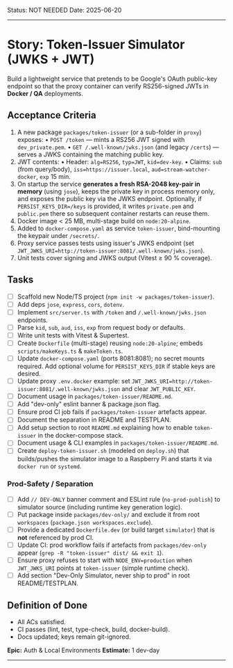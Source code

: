 Status: NOT NEEDED
Date: 2025-06-20

---

# Story: Token-Issuer Simulator (JWKS + JWT)

Build a lightweight service that pretends to be Google's OAuth public-key endpoint so that the proxy container can verify RS256-signed JWTs in **Docker / QA** deployments.

## Acceptance Criteria
1. A new package `packages/token-issuer` (or a sub-folder in `proxy`) exposes:
   • `POST /token` — mints a RS256 JWT signed with `dev_private.pem`.
   • `GET /.well-known/jwks.json` (and legacy `/certs`) — serves a JWKS containing the matching public key.
2. JWT contents:
   • Header: `alg=RS256`, `typ=JWT`, `kid=dev-key`.
   • Claims: `sub` (from query/body), `iss=https://issuer.local`, `aud=stream-watcher-docker`, `exp` 15 min.
3. On startup the service **generates a fresh RSA-2048 key-pair in memory** (using `jose`), keeps the private key in process memory only, and exposes the public key via the JWKS endpoint.  Optionally, if `PERSIST_KEYS_DIR=/keys` is provided, it writes `private.pem` and `public.pem` there so subsequent container restarts can reuse them.
4. Docker image < 25 MB, multi-stage build on `node:20-alpine`.
5. Added to `docker-compose.yaml` as service `token-issuer`, bind-mounting the keypair under `/secrets/`.
6. Proxy service passes tests using issuer's JWKS endpoint (set `JWT_JWKS_URI=http://token-issuer:8081/.well-known/jwks.json`).
7. Unit tests cover signing and JWKS output (Vitest ≥ 90 % coverage).

## Tasks
- [ ] Scaffold new Node/TS project (`npm init -w packages/token-issuer`).
- [ ] Add deps `jose`, `express`, `cors`, `dotenv`.
- [ ] Implement `src/server.ts` with `/token` and `/.well-known/jwks.json` endpoints.
- [ ] Parse `kid`, `sub`, `aud`, `iss`, `exp` from request body or defaults.
- [ ] Write unit tests with Vitest & Supertest.
- [ ] Create `Dockerfile` (multi-stage) reusing `node:20-alpine`; embeds `scripts/makeKeys.ts` & `makeToken.ts`.
- [ ] Update `docker-compose.yaml` (ports 8081:8081); no secret mounts required.  Add optional volume for `PERSIST_KEYS_DIR` if stable keys are desired.
- [ ] Update proxy `.env.docker` example: set `JWT_JWKS_URI=http://token-issuer:8081/.well-known/jwks.json` and clear `JWT_PUBLIC_KEY`.
- [ ] Document usage in `packages/token-issuer/README.md`.
- [ ] Add "dev-only" eslint banner & package.json flag.
- [ ] Ensure prod CI job fails if `packages/token-issuer` artefacts appear.
- [ ] Document the separation in README and TESTPLAN.
- [ ] Add setup section to root `README.md` explaining how to enable `token-issuer` in the docker-compose stack.
- [ ] Document usage & CLI examples in `packages/token-issuer/README.md`.
- [ ] Create `deploy-token-issuer.sh` (modeled on `deploy.sh`) that builds/pushes the simulator image to a Raspberry Pi and starts it via `docker run` or `systemd`.

### Prod-Safety / Separation
- [ ] Add `// DEV-ONLY` banner comment and ESLint rule (`no-prod-publish`) to simulator source (including runtime key generation logic).
- [ ] Put package inside `packages/dev-only/` and exclude it from root `workspaces` (`package.json workspaces.exclude`).
- [ ] Provide a dedicated `Dockerfile.dev` (or build target `simulator`) that is **not** referenced by prod CI.
- [ ] Update CI: prod workflow fails if artefacts from `packages/dev-only` appear (`grep -R "token-issuer" dist/ && exit 1`).
- [ ] Ensure proxy refuses to start with `NODE_ENV=production` when `JWT_JWKS_URI` points at `token-issuer` (simple runtime check).
- [ ] Add section "Dev-Only Simulator, never ship to prod" in root README/TESTPLAN.

## Definition of Done
- All ACs satisfied.
- CI passes (lint, test, type-check, build, docker-build).
- Docs updated; keys remain git-ignored.

**Epic:** Auth & Local Environments
**Estimate:** 1 dev-day

--- 